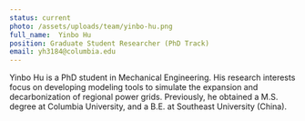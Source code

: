 ```yaml
---
status: current
photo: /assets/uploads/team/yinbo-hu.png
full_name:  Yinbo Hu
position: Graduate Student Researcher (PhD Track)
email: yh3184@columbia.edu
---
```

Yinbo Hu is a PhD student in Mechanical Engineering. His research interests focus on developing modeling tools to simulate the expansion and decarbonization of regional power grids. Previously, he obtained a M.S. degree at Columbia University, and a B.E. at Southeast University (China).
